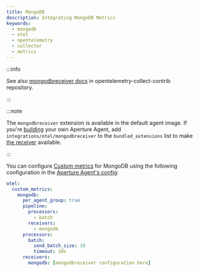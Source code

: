```yaml
---
title: MongoDB
description: Integrating MongoDB Metrics
keywords:
  - mongodb
  - otel
  - opentelemetry
  - collector
  - metrics
---
```


:::info

See also [mongodbreceiver docs][receiver] in opentelemetry-collect-contrib
repository.

:::

:::note

The `mongodbreceiver` extension is available in the default agent image. If
you're [building][build] your own Aperture Agent, add
`integrations/otel/mongodbreceiver` to the `bundled_extensions` list to make
[the receiver][receiver] available.

:::

You can configure [Custom metrics][custom-metrics] for MongoDB using the
following configuration in the [Aperture Agent's config][agent-config]:

```yaml
otel:
  custom_metrics:
    mongodb:
      per_agent_group: true
      pipeline:
        processors:
          - batch
        receivers:
          - mongodb
      processors:
        batch:
          send_batch_size: 10
          timeout: 10s
      receivers:
        mongodb: [mongodbreceiver configuration here]
```

[build]: /reference/aperturectl/build/agent/agent.md
[receiver]:
  https://github.com/open-telemetry/opentelemetry-collector-contrib/tree/main/receiver/mongodbreceiver
[custom-metrics]: /reference/configuration/agent.md#custom-metrics-config
[agent-config]: /reference/configuration/agent.md#agent-o-t-e-l-config
